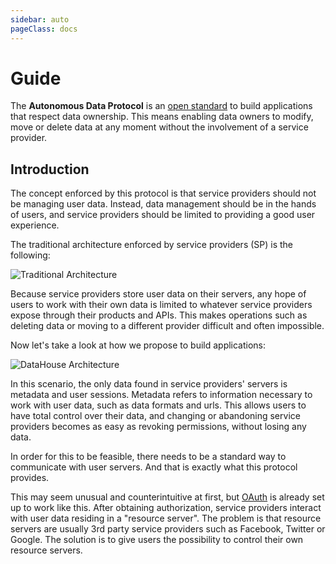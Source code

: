 ```yaml
---
sidebar: auto
pageClass: docs
---
```


# Guide

The **Autonomous Data Protocol** is an [open standard](https://opensource.org/osr) to build applications that respect data ownership. This means enabling data owners to modify, move or delete data at any moment without the involvement of a service provider.

## Introduction

The concept enforced by this protocol is that service providers should not be managing user data. Instead, data management should be in the hands of users, and service providers should be limited to providing a good user experience.

The traditional architecture enforced by service providers (SP) is the following:

![Traditional Architecture](/autonomous-data/traditional-architecture.png)

Because service providers store user data on their servers, any hope of users to work with their own data is limited to whatever service providers expose through their products and APIs. This makes operations such as deleting data or moving to a different provider difficult and often impossible.

Now let's take a look at how we propose to build applications:

![DataHouse Architecture](/autonomous-data/datahouse-architecture.png)

In this scenario, the only data found in service providers' servers is metadata and user sessions. Metadata refers to information necessary to work with user data, such as data formats and urls. This allows users to have total control over their data, and changing or abandoning service providers becomes as easy as revoking permissions, without losing any data.

In order for this to be feasible, there needs to be a standard way to communicate with user servers. And that is exactly what this protocol provides.

This may seem unusual and counterintuitive at first, but [OAuth](https://oauth.net/) is already set up to work like this. After obtaining authorization, service providers interact with user data residing in a "resource server". The problem is that resource servers are usually 3rd party service providers such as Facebook, Twitter or Google. The solution is to give users the possibility to control their own resource servers.
